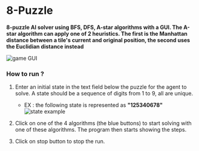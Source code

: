 # 8-Puzzle
 **8-puzzle AI solver using BFS, DFS, A-star algorithms with a GUI. The A-star algorithm can apply one of 2 heuristics. The first is the Manhattan distance between a tile's current and original position, the second uses the Euclidian distance instead**

![game GUI](https://user-images.githubusercontent.com/59005827/152701378-564676ca-9602-4ed8-8f4c-3a4ad33653fd.png)

### How to run ?
1. Enter an initial state in the text field below the puzzle for the agent to solve. A state should be a sequence of digits from 1 to 9, all are unique.
   - EX : the following state is represented as **"125340678"**    <br/>
   ![state example](https://user-images.githubusercontent.com/59005827/152702213-4dc7f1ab-8771-4e61-b992-85a8f4d6a29f.png)


2. Click on one of the 4 algorithms (the blue buttons) to start solving with one of these algorithms. The program then starts showing the steps.
3. Click on stop button to stop the run.

